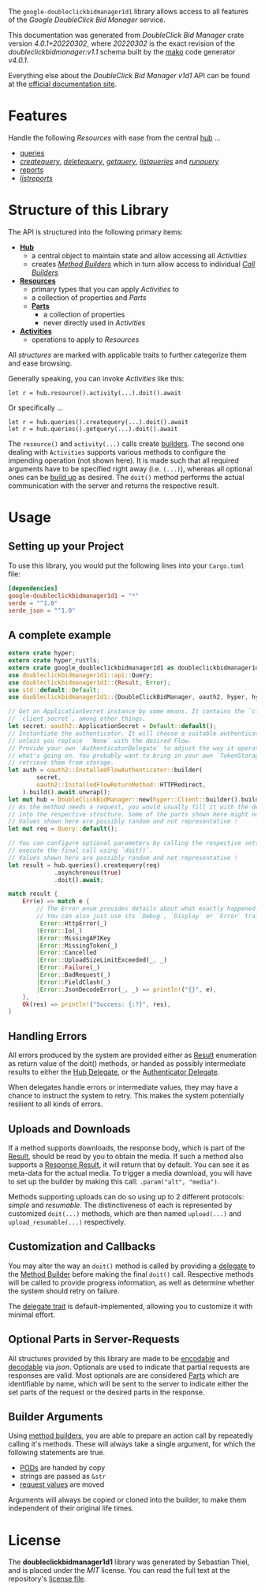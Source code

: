 <!---
DO NOT EDIT !
This file was generated automatically from 'src/generator/templates/api/README.md.mako'
DO NOT EDIT !
-->
The `google-doubleclickbidmanager1d1` library allows access to all features of the *Google DoubleClick Bid Manager* service.

This documentation was generated from *DoubleClick Bid Manager* crate version *4.0.1+20220302*, where *20220302* is the exact revision of the *doubleclickbidmanager:v1.1* schema built by the [mako](http://www.makotemplates.org/) code generator *v4.0.1*.

Everything else about the *DoubleClick Bid Manager* *v1d1* API can be found at the
[official documentation site](https://developers.google.com/bid-manager/).
# Features

Handle the following *Resources* with ease from the central [hub](https://docs.rs/google-doubleclickbidmanager1d1/4.0.1+20220302/google_doubleclickbidmanager1d1/DoubleClickBidManager) ... 

* [queries](https://docs.rs/google-doubleclickbidmanager1d1/4.0.1+20220302/google_doubleclickbidmanager1d1/api::Query)
 * [*createquery*](https://docs.rs/google-doubleclickbidmanager1d1/4.0.1+20220302/google_doubleclickbidmanager1d1/api::QueryCreatequeryCall), [*deletequery*](https://docs.rs/google-doubleclickbidmanager1d1/4.0.1+20220302/google_doubleclickbidmanager1d1/api::QueryDeletequeryCall), [*getquery*](https://docs.rs/google-doubleclickbidmanager1d1/4.0.1+20220302/google_doubleclickbidmanager1d1/api::QueryGetqueryCall), [*listqueries*](https://docs.rs/google-doubleclickbidmanager1d1/4.0.1+20220302/google_doubleclickbidmanager1d1/api::QueryListqueryCall) and [*runquery*](https://docs.rs/google-doubleclickbidmanager1d1/4.0.1+20220302/google_doubleclickbidmanager1d1/api::QueryRunqueryCall)
* [reports](https://docs.rs/google-doubleclickbidmanager1d1/4.0.1+20220302/google_doubleclickbidmanager1d1/api::Report)
 * [*listreports*](https://docs.rs/google-doubleclickbidmanager1d1/4.0.1+20220302/google_doubleclickbidmanager1d1/api::ReportListreportCall)




# Structure of this Library

The API is structured into the following primary items:

* **[Hub](https://docs.rs/google-doubleclickbidmanager1d1/4.0.1+20220302/google_doubleclickbidmanager1d1/DoubleClickBidManager)**
    * a central object to maintain state and allow accessing all *Activities*
    * creates [*Method Builders*](https://docs.rs/google-doubleclickbidmanager1d1/4.0.1+20220302/google_doubleclickbidmanager1d1/client::MethodsBuilder) which in turn
      allow access to individual [*Call Builders*](https://docs.rs/google-doubleclickbidmanager1d1/4.0.1+20220302/google_doubleclickbidmanager1d1/client::CallBuilder)
* **[Resources](https://docs.rs/google-doubleclickbidmanager1d1/4.0.1+20220302/google_doubleclickbidmanager1d1/client::Resource)**
    * primary types that you can apply *Activities* to
    * a collection of properties and *Parts*
    * **[Parts](https://docs.rs/google-doubleclickbidmanager1d1/4.0.1+20220302/google_doubleclickbidmanager1d1/client::Part)**
        * a collection of properties
        * never directly used in *Activities*
* **[Activities](https://docs.rs/google-doubleclickbidmanager1d1/4.0.1+20220302/google_doubleclickbidmanager1d1/client::CallBuilder)**
    * operations to apply to *Resources*

All *structures* are marked with applicable traits to further categorize them and ease browsing.

Generally speaking, you can invoke *Activities* like this:

```Rust,ignore
let r = hub.resource().activity(...).doit().await
```

Or specifically ...

```ignore
let r = hub.queries().createquery(...).doit().await
let r = hub.queries().getquery(...).doit().await
```

The `resource()` and `activity(...)` calls create [builders][builder-pattern]. The second one dealing with `Activities` 
supports various methods to configure the impending operation (not shown here). It is made such that all required arguments have to be 
specified right away (i.e. `(...)`), whereas all optional ones can be [build up][builder-pattern] as desired.
The `doit()` method performs the actual communication with the server and returns the respective result.

# Usage

## Setting up your Project

To use this library, you would put the following lines into your `Cargo.toml` file:

```toml
[dependencies]
google-doubleclickbidmanager1d1 = "*"
serde = "^1.0"
serde_json = "^1.0"
```

## A complete example

```Rust
extern crate hyper;
extern crate hyper_rustls;
extern crate google_doubleclickbidmanager1d1 as doubleclickbidmanager1d1;
use doubleclickbidmanager1d1::api::Query;
use doubleclickbidmanager1d1::{Result, Error};
use std::default::Default;
use doubleclickbidmanager1d1::{DoubleClickBidManager, oauth2, hyper, hyper_rustls};

// Get an ApplicationSecret instance by some means. It contains the `client_id` and 
// `client_secret`, among other things.
let secret: oauth2::ApplicationSecret = Default::default();
// Instantiate the authenticator. It will choose a suitable authentication flow for you, 
// unless you replace  `None` with the desired Flow.
// Provide your own `AuthenticatorDelegate` to adjust the way it operates and get feedback about 
// what's going on. You probably want to bring in your own `TokenStorage` to persist tokens and
// retrieve them from storage.
let auth = oauth2::InstalledFlowAuthenticator::builder(
        secret,
        oauth2::InstalledFlowReturnMethod::HTTPRedirect,
    ).build().await.unwrap();
let mut hub = DoubleClickBidManager::new(hyper::Client::builder().build(hyper_rustls::HttpsConnectorBuilder::new().with_native_roots().https_or_http().enable_http1().enable_http2().build()), auth);
// As the method needs a request, you would usually fill it with the desired information
// into the respective structure. Some of the parts shown here might not be applicable !
// Values shown here are possibly random and not representative !
let mut req = Query::default();

// You can configure optional parameters by calling the respective setters at will, and
// execute the final call using `doit()`.
// Values shown here are possibly random and not representative !
let result = hub.queries().createquery(req)
             .asynchronous(true)
             .doit().await;

match result {
    Err(e) => match e {
        // The Error enum provides details about what exactly happened.
        // You can also just use its `Debug`, `Display` or `Error` traits
         Error::HttpError(_)
        |Error::Io(_)
        |Error::MissingAPIKey
        |Error::MissingToken(_)
        |Error::Cancelled
        |Error::UploadSizeLimitExceeded(_, _)
        |Error::Failure(_)
        |Error::BadRequest(_)
        |Error::FieldClash(_)
        |Error::JsonDecodeError(_, _) => println!("{}", e),
    },
    Ok(res) => println!("Success: {:?}", res),
}

```
## Handling Errors

All errors produced by the system are provided either as [Result](https://docs.rs/google-doubleclickbidmanager1d1/4.0.1+20220302/google_doubleclickbidmanager1d1/client::Result) enumeration as return value of
the doit() methods, or handed as possibly intermediate results to either the 
[Hub Delegate](https://docs.rs/google-doubleclickbidmanager1d1/4.0.1+20220302/google_doubleclickbidmanager1d1/client::Delegate), or the [Authenticator Delegate](https://docs.rs/yup-oauth2/*/yup_oauth2/trait.AuthenticatorDelegate.html).

When delegates handle errors or intermediate values, they may have a chance to instruct the system to retry. This 
makes the system potentially resilient to all kinds of errors.

## Uploads and Downloads
If a method supports downloads, the response body, which is part of the [Result](https://docs.rs/google-doubleclickbidmanager1d1/4.0.1+20220302/google_doubleclickbidmanager1d1/client::Result), should be
read by you to obtain the media.
If such a method also supports a [Response Result](https://docs.rs/google-doubleclickbidmanager1d1/4.0.1+20220302/google_doubleclickbidmanager1d1/client::ResponseResult), it will return that by default.
You can see it as meta-data for the actual media. To trigger a media download, you will have to set up the builder by making
this call: `.param("alt", "media")`.

Methods supporting uploads can do so using up to 2 different protocols: 
*simple* and *resumable*. The distinctiveness of each is represented by customized 
`doit(...)` methods, which are then named `upload(...)` and `upload_resumable(...)` respectively.

## Customization and Callbacks

You may alter the way an `doit()` method is called by providing a [delegate](https://docs.rs/google-doubleclickbidmanager1d1/4.0.1+20220302/google_doubleclickbidmanager1d1/client::Delegate) to the 
[Method Builder](https://docs.rs/google-doubleclickbidmanager1d1/4.0.1+20220302/google_doubleclickbidmanager1d1/client::CallBuilder) before making the final `doit()` call. 
Respective methods will be called to provide progress information, as well as determine whether the system should 
retry on failure.

The [delegate trait](https://docs.rs/google-doubleclickbidmanager1d1/4.0.1+20220302/google_doubleclickbidmanager1d1/client::Delegate) is default-implemented, allowing you to customize it with minimal effort.

## Optional Parts in Server-Requests

All structures provided by this library are made to be [encodable](https://docs.rs/google-doubleclickbidmanager1d1/4.0.1+20220302/google_doubleclickbidmanager1d1/client::RequestValue) and 
[decodable](https://docs.rs/google-doubleclickbidmanager1d1/4.0.1+20220302/google_doubleclickbidmanager1d1/client::ResponseResult) via *json*. Optionals are used to indicate that partial requests are responses 
are valid.
Most optionals are are considered [Parts](https://docs.rs/google-doubleclickbidmanager1d1/4.0.1+20220302/google_doubleclickbidmanager1d1/client::Part) which are identifiable by name, which will be sent to 
the server to indicate either the set parts of the request or the desired parts in the response.

## Builder Arguments

Using [method builders](https://docs.rs/google-doubleclickbidmanager1d1/4.0.1+20220302/google_doubleclickbidmanager1d1/client::CallBuilder), you are able to prepare an action call by repeatedly calling it's methods.
These will always take a single argument, for which the following statements are true.

* [PODs][wiki-pod] are handed by copy
* strings are passed as `&str`
* [request values](https://docs.rs/google-doubleclickbidmanager1d1/4.0.1+20220302/google_doubleclickbidmanager1d1/client::RequestValue) are moved

Arguments will always be copied or cloned into the builder, to make them independent of their original life times.

[wiki-pod]: http://en.wikipedia.org/wiki/Plain_old_data_structure
[builder-pattern]: http://en.wikipedia.org/wiki/Builder_pattern
[google-go-api]: https://github.com/google/google-api-go-client

# License
The **doubleclickbidmanager1d1** library was generated by Sebastian Thiel, and is placed 
under the *MIT* license.
You can read the full text at the repository's [license file][repo-license].

[repo-license]: https://github.com/Byron/google-apis-rsblob/main/LICENSE.md

